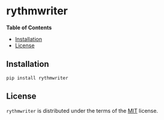 # rythmwriter
**Table of Contents**

- [Installation](#installation)
- [License](#license)

## Installation

```console
pip install rythmwriter
```

## License

`rythmwriter` is distributed under the terms of the [MIT](https://spdx.org/licenses/MIT.html) license.
